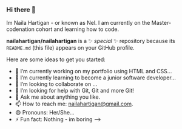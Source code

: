### Hi there 👋

Im Naila Hartigan - or known as Nel. I am currently on the Master-
 codenation cohort and learning how to code.

**nailahartigan/nailahartigan** is a ✨ _special_ ✨ repository because its `README.md` (this file) appears on your GitHub profile.

Here are some ideas to get you started:

- 🔭 I’m currently working on my portfolio using HTML and CSS...
- 🌱 I’m currently learning to become a junior software developer...
- 👯 I’m looking to collaborate on ...
- 🤔 I’m looking for help with Git, Git and more Git! 
- 💬 Ask me about anything you like.
- 📫 How to reach me: nailahartigan@gmail.com.
- 😄 Pronouns: Her/She...
- ⚡ Fun fact: Nothing - im boring
-->
